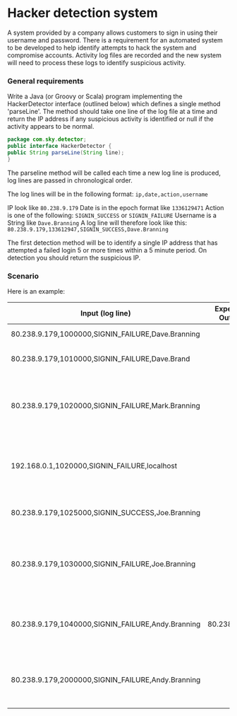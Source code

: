 Hacker detection system
========================

A system provided by a company allows customers to sign in using their username and password. There is a requirement for an automated system to be developed to help identify attempts to hack the system and compromise accounts. Activity log files are recorded and the new system will need to process these logs to identify suspicious activity. 

<h3>General requirements</h3>

Write a Java (or Groovy or Scala) program implementing the HackerDetector interface (outlined below) which defines a single method 'parseLine'. The method should take one line of the log file at a time and return the IP address if any suspicious activity is identified or null if the activity appears to be normal. 

```java
package com.sky.detector;
public interface HackerDetector {
public String parseLine(String line);
}
```

The parseline method will be called each time a new log line is produced, log lines are passed in chronological order.

The log lines will be in the following format:
`ip,date,action,username`

IP look like `80.238.9.179`
Date is in the epoch format like `1336129471`
Action is one of the following: `SIGNIN_SUCCESS` or `SIGNIN_FAILURE`
Username is a String like `Dave.Branning`
A log line will therefore look like this:
`80.238.9.179,133612947,SIGNIN_SUCCESS,Dave.Branning`

The first detection method will be to identify a single IP address that has attempted a failed login 5 or more times within a 5 minute period. On detection you should return the suspicious IP.

<h3>Scenario</h3>

Here is an example:

| Input (log line)                                | Expected Output   | Comments                          |
| ------------------------------------------------- | ------------ | ----------------------------------------- |
| 80.238.9.179,1000000,SIGNIN_FAILURE,Dave.Branning |		   | [1/5] First encounter |
| 80.238.9.179,1010000,SIGNIN_FAILURE,Dave.Brand    |		   | [2/5] Same ip, different username |
| 80.238.9.179,1020000,SIGNIN_FAILURE,Mark.Branning |		   | [3/5] Same ip, other username. Maybe this guy is bruteforcing. I'll just wait. |
| 192.168.0.1,1020000,SIGNIN_FAILURE,localhost	    |	           | [1/5] Someone is playing on the localhost. Never mind. |
| 80.238.9.179,1025000,SIGNIN_SUCCESS,Joe.Branning  |		   | Successful login. Don't bother with it. |
| 80.238.9.179,1030000,SIGNIN_FAILURE,Joe.Branning  |		   | [4/5] Same ip, didn't this guy already logged in ? Let's see what he does. |
| 80.238.9.179,1040000,SIGNIN_FAILURE,Andy.Branning | 80.238.9.179 | [5/5] Fifth time in the last five minutes. I'm going to report you ! |
| 80.238.9.179,2000000,SIGNIN_FAILURE,Andy.Branning |		   | [1/5] Long time since we last saw you. I guess you are alright. |



